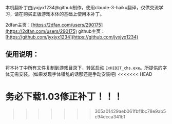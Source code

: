 本机翻补丁由jyxjyx1234@github制作，使用claude-3-haiku翻译，仅供交流学习，请在购买正版游戏本体的基础上使用本补丁。

2dfan主页：[https://2dfan.com/users/290175](https://2dfan.com/users/290175)
github主页：[https://github.com/jyxjyx1234](https://github.com/jyxjyx1234)

## 使用说明：

将本补丁中所有文件复制到游戏目录下，转区启动 `ExHIBIT_chs.exe`。所提供的字体无需安装。(如果发现字体错乱的话那还是手动安装吧)
<<<<<<< HEAD

务必下载1.03修正补丁！！！
=======
>>>>>>> 305a01429aeb061fbf1bc78e9ab5c94ecca341b1
